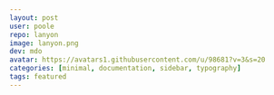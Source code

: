 ```yaml
---
layout: post
user: poole
repo: lanyon
image: lanyon.png
dev: mdo
avatar: https://avatars1.githubusercontent.com/u/98681?v=3&s=20
categories: [minimal, documentation, sidebar, typography]
tags: featured
---
```


